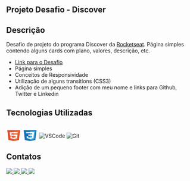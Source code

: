 <h2>Projeto Desafio - Discover</h2>

<h2>Descrição</h2>
<p>Desafio de projeto do programa Discover da <a href="https://www.rocketseat.com.br/">Rocketseat</a>. Página simples contendo alguns cards com plano, valores, descrição, etc.</p>
<ul>
  <li><a href="https://efficient-sloth-d85.notion.site/Desafio-Pricing-Table-e0b6f59253e54d229fdde09228226b32" target="_blank">Link para o Desafio</a></li>
  <li>Página simples</li>
  <li>Conceitos de Responsividade</li>
  <li>Utilização de alguns transitions (CSS3)</li>
  <li>Adição de um pequeno footer com meu nome e links para Github, Twitter e Linkedin</li>
</ul>

<h2>Tecnologias Utilizadas</h2>
<div style="display: inline_block"><br>
  <img align="center" alt="HTML" height="30" width="40" src="https://raw.githubusercontent.com/devicons/devicon/master/icons/html5/html5-original.svg">
  <img align="center" alt="CSS" height="30" width="40" src="https://raw.githubusercontent.com/devicons/devicon/master/icons/css3/css3-original.svg">
  <!--<img align="center" alt="JavaScript" height="30" width="40" src="https://raw.githubusercontent.com/devicons/devicon/master/icons/javascript/javascript-plain.svg">
  <img align="center" alt="JQuery" height="30" width="40" src="https://cdn.jsdelivr.net/gh/devicons/devicon/icons/jquery/jquery-original-wordmark.svg" />
  <img align="center" alt="SASS" height="30" width="40" src="https://cdn.jsdelivr.net/gh/devicons/devicon/icons/sass/sass-original.svg" />
  <img align="center" alt="Bootstrap" height="30" width="40" src="https://cdn.jsdelivr.net/gh/devicons/devicon/icons/bootstrap/bootstrap-original-wordmark.svg" />-->
  <!--<img align="center" alt="TypeScript" height="30" width="40" src="https://cdn.jsdelivr.net/gh/devicons/devicon/icons/typescript/typescript-original.svg" />-->
  <img align="center" alt="VSCode" height="30" width="40" src="https://cdn.jsdelivr.net/gh/devicons/devicon/icons/vscode/vscode-original-wordmark.svg" />
  <img align="center" alt="Git" height="30" width="40" src="https://cdn.jsdelivr.net/gh/devicons/devicon/icons/git/git-original.svg" />
</div>



<h2>Contatos</h2>
<div>
    <a href="https://www.linkedin.com/in/felipe-diego-tamura/" target="_blank">
        <img src="https://img.shields.io/badge/linkedin-%230077B5.svg?style=for-the-badge&logo=linkedin&logoColor=white" target="_blank">
    </a>
    <a href = "mailto:tamurafelipe@gmail.com">
        <img src="https://img.shields.io/badge/-Gmail-%23333?style=for-the-badge&logo=gmail&logoColor=white" target="_blank">
    </a>
    <a href="https://twitter.com/dih_tamura" target="_blank">
        <img src="https://img.shields.io/badge/Twitter-1DA1F2?style=for-the-badge&logo=twitter&logoColor=white" target="_blank">
    </a> 
    <a href="https://www.instagram.com/tamura_felipe/" target="_blank">
        <img src="https://img.shields.io/badge/-Instagram-%23E4405F?style=for-the-badge&logo=instagram&logoColor=white" target="_blank">
    </a> 
</div>
